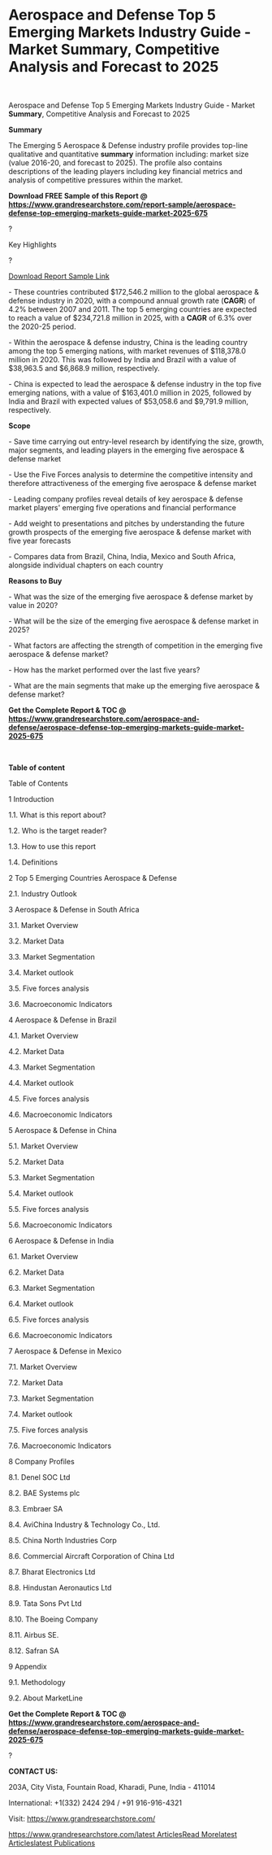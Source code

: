 <h1>Aerospace and Defense Top 5 Emerging Markets Industry Guide - Market Summary, Competitive Analysis and Forecast to 2025</h1><br/><p>Aerospace and Defense Top 5 Emerging Markets Industry Guide - Market <strong>Summary</strong>, Competitive Analysis and Forecast to 2025</p>
 
 
 
 <p><strong>Summary</strong></p>
 
 
 
 <p>The Emerging 5 Aerospace & Defense industry profile provides top-line qualitative and quantitative <strong>summary</strong> information including: market size (value 2016-20, and forecast to 2025). The profile also contains descriptions of the leading players including key financial metrics and analysis of competitive pressures within the market.</p>
 
 
 
 <div><b>Download FREE Sample of this Report @ <a href="https://www.grandresearchstore.com/report-sample/aerospace-defense-top-emerging-markets-guide-market-2025-675">https://www.grandresearchstore.com/report-sample/aerospace-defense-top-emerging-markets-guide-market-2025-675</a></b></div>
 
 
 
 <p>? </p>
 
 
 
 <p>Key Highlights</p>
 
 
 
 <p>? </p>
 
 
 
 <p><a href="https://www.grandresearchstore.com/mr-admin/report-sample/aerospace-defense-top-emerging-markets-guide-market-2025-675">Download Report Sample Link</a></p>
 
 
 
 <p>- These countries contributed $172,546.2 million to the global aerospace & defense industry in 2020, with a compound annual growth rate (<strong>CAGR</strong>) of 4.2% between 2007 and 2011. The top 5 emerging countries are expected to reach a value of $234,721.8 million in 2025, with a <strong>CAGR</strong> of 6.3% over the 2020-25 period.</p>
 
 
 
 <p>- Within the aerospace & defense industry, China is the leading country among the top 5 emerging nations, with market revenues of $118,378.0 million in 2020. This was followed by India and Brazil with a value of $38,963.5 and $6,868.9 million, respectively.</p>
 
 
 
 <p>- China is expected to lead the aerospace & defense industry in the top five emerging nations, with a value of $163,401.0 million in 2025, followed by India and Brazil with expected values of $53,058.6 and $9,791.9 million, respectively.</p>
 
 
 
 <p><strong>Scope</strong></p>
 
 
 
 <p>- Save time carrying out entry-level research by identifying the size, growth, major segments, and leading players in the emerging five aerospace & defense market</p>
 
 
 
 <p>- Use the Five Forces analysis to determine the competitive intensity and therefore attractiveness of the emerging five aerospace & defense market</p>
 
 
 
 <p>- Leading company profiles reveal details of key aerospace & defense market players&#39; emerging five operations and financial performance</p>
 
 
 
 <p>- Add weight to presentations and pitches by understanding the future growth prospects of the emerging five aerospace & defense market with five year forecasts</p>
 
 
 
 <p>- Compares data from Brazil, China, India, Mexico and South Africa, alongside individual chapters on each country</p>
 
 
 
 <p><strong>Reasons to Buy</strong></p>
 
 
 
 <p>- What was the size of the emerging five aerospace & defense market by value in 2020?</p>
 
 
 
 <p>- What will be the size of the emerging five aerospace & defense market in 2025?</p>
 
 
 
 <p>- What factors are affecting the strength of competition in the emerging five aerospace & defense market?</p>
 
 
 
 <p>- How has the market performed over the last five years?</p>
 
 
 
 <p>- What are the main segments that make up the emerging five aerospace & defense market?</p>
 
 
 
 <div><b>Get the Complete Report & TOC @ <a href="https://www.grandresearchstore.com/aerospace-and-defense/aerospace-defense-top-emerging-markets-guide-market-2025-675">https://www.grandresearchstore.com/aerospace-and-defense/aerospace-defense-top-emerging-markets-guide-market-2025-675</a></b></div>
 
 
 
 <p><br />
 
 <b>Table of content</b></p>
 
 
 
 <p>Table of Contents<br />
 
 1 Introduction<br />
 
 1.1. What is this report about?<br />
 
 1.2. Who is the target reader?<br />
 
 1.3. How to use this report<br />
 
 1.4. Definitions<br />
 
 2 Top 5 Emerging Countries Aerospace & Defense<br />
 
 2.1. Industry Outlook<br />
 
 3 Aerospace & Defense in South Africa<br />
 
 3.1. Market Overview<br />
 
 3.2. Market Data<br />
 
 3.3. Market Segmentation<br />
 
 3.4. Market outlook<br />
 
 3.5. Five forces analysis<br />
 
 3.6. Macroeconomic Indicators<br />
 
 4 Aerospace & Defense in Brazil<br />
 
 4.1. Market Overview<br />
 
 4.2. Market Data<br />
 
 4.3. Market Segmentation<br />
 
 4.4. Market outlook<br />
 
 4.5. Five forces analysis<br />
 
 4.6. Macroeconomic Indicators<br />
 
 5 Aerospace & Defense in China<br />
 
 5.1. Market Overview<br />
 
 5.2. Market Data<br />
 
 5.3. Market Segmentation<br />
 
 5.4. Market outlook<br />
 
 5.5. Five forces analysis<br />
 
 5.6. Macroeconomic Indicators<br />
 
 6 Aerospace & Defense in India<br />
 
 6.1. Market Overview<br />
 
 6.2. Market Data<br />
 
 6.3. Market Segmentation<br />
 
 6.4. Market outlook<br />
 
 6.5. Five forces analysis<br />
 
 6.6. Macroeconomic Indicators<br />
 
 7 Aerospace & Defense in Mexico<br />
 
 7.1. Market Overview<br />
 
 7.2. Market Data<br />
 
 7.3. Market Segmentation<br />
 
 7.4. Market outlook<br />
 
 7.5. Five forces analysis<br />
 
 7.6. Macroeconomic Indicators<br />
 
 8 Company Profiles<br />
 
 8.1. Denel SOC Ltd<br />
 
 8.2. BAE Systems plc<br />
 
 8.3. Embraer SA<br />
 
 8.4. AviChina Industry & Technology Co., Ltd.<br />
 
 8.5. China North Industries Corp<br />
 
 8.6. Commercial Aircraft Corporation of China Ltd<br />
 
 8.7. Bharat Electronics Ltd<br />
 
 8.8. Hindustan Aeronautics Ltd<br />
 
 8.9. Tata Sons Pvt Ltd<br />
 
 8.10. The Boeing Company<br />
 
 8.11. Airbus SE.<br />
 
 8.12. Safran SA<br />
 
 9 Appendix<br />
 
 9.1. Methodology<br />
 
 9.2. About MarketLine</p>
 
 
 
 <div><b>Get the Complete Report & TOC @ <a href="https://www.grandresearchstore.com/aerospace-and-defense/aerospace-defense-top-emerging-markets-guide-market-2025-675">https://www.grandresearchstore.com/aerospace-and-defense/aerospace-defense-top-emerging-markets-guide-market-2025-675</a></b></div>
 
 
 
 <p>? </p>
 
 
 
 <p><b>CONTACT US:</b><br />
 
 203A, City Vista, Fountain Road, Kharadi, Pune, India - 411014<br />
 
 International: +1(332) 2424 294 / +91 916-916-4321<br />
 
 Visit: <a href="https://www.grandresearchstore.com/">https://www.grandresearchstore.com/</a><br />
 
 <a href="https://gyeongbokgung.com">https://www.grandresearchstore.com/</a><a href="https://hallyeomaritime.com">latest Articles</a><a href="https://jingwansa.com">Read More</a><a href="https://nguoiviet.jp/">latest Articles</a><a href="https://www.intelmarketresearch.com/">latest Publications</a></p>